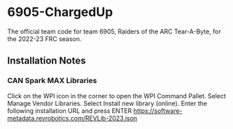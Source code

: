# 6905-ChargedUp

The official team code for team 6905, Raiders of the ARC Tear-A-Byte, for the 2022-23 FRC season.

## Installation Notes

### CAN Spark MAX Libraries

Click on the WPI icon in the corner to open the WPI Command Pallet.
Select Manage Vendor Libraries.
Select Install new library (online).
Enter the following installation URL and press ENTER
https://software-metadata.revrobotics.com/REVLib-2023.json